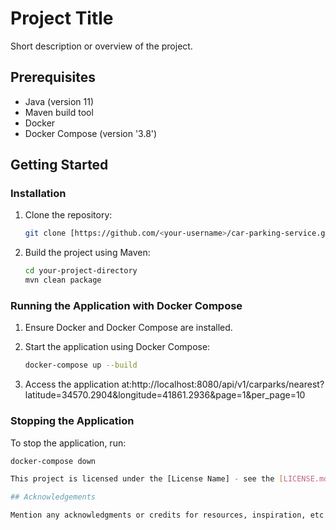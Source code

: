 # Project Title

Short description or overview of the project.

## Prerequisites

- Java (version 11)
- Maven build tool
- Docker 
- Docker Compose (version '3.8')

## Getting Started

### Installation

1. Clone the repository:

    ```bash
    git clone [https://github.com/<your-username>/car-parking-service.git]
    ```

2. Build the project using Maven:

    ```bash
    cd your-project-directory
    mvn clean package
    ```

### Running the Application with Docker Compose

1. Ensure Docker and Docker Compose are installed.

2. Start the application using Docker Compose:

    ```bash
    docker-compose up --build
    ```

3. Access the application at:http://localhost:8080/api/v1/carparks/nearest?latitude=34570.2904&longitude=41861.2936&page=1&per_page=10

### Stopping the Application

To stop the application, run:

```bash
docker-compose down

This project is licensed under the [License Name] - see the [LICENSE.md](LICENSE.md) file for details.

## Acknowledgements

Mention any acknowledgments or credits for resources, inspiration, etc.
